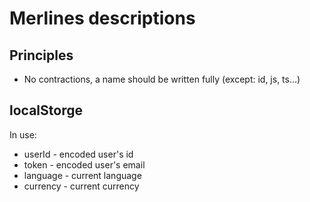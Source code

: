 # Merlines descriptions

## Principles

- No contractions, a name should be written fully (except: id, js, ts...)

## localStorge

In use:

- userId - encoded user's id
- token - encoded user's email
- language - current language
- currency - current currency

